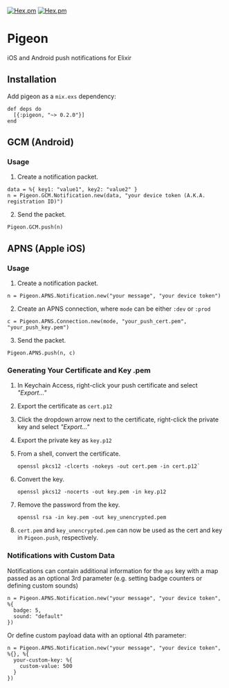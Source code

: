 [![Hex.pm](http://img.shields.io/hexpm/v/pigeon.svg)](https://hex.pm/packages/pigeon) [![Hex.pm](http://img.shields.io/hexpm/dt/pigeon.svg)](https://hex.pm/packages/pigeon)
# Pigeon
iOS and Android push notifications for Elixir

## Installation
Add pigeon as a `mix.exs` dependency:
  ```
  def deps do
    [{:pigeon, "~> 0.2.0"}]
  end
  ```
  
## GCM (Android)
### Usage
1. Create a notification packet. 
  ```
  data = %{ key1: "value1", key2: "value2" }
  n = Pigeon.GCM.Notification.new(data, "your device token (A.K.A. registration ID)")
  ```
 
2. Send the packet.
  ```
  Pigeon.GCM.push(n)
  ```

## APNS (Apple iOS)
### Usage
1. Create a notification packet.
  ```
  n = Pigeon.APNS.Notification.new("your message", "your device token")
  ```
  
2. Create an APNS connection, where `mode` can be either `:dev` or `:prod`
  ```
  c = Pigeon.APNS.Connection.new(mode, "your_push_cert.pem", "your_push_key.pem")
  ``` 
  
3. Send the packet.
  ```
  Pigeon.APNS.push(n, c)
  ```
  
### Generating Your Certificate and Key .pem
1. In Keychain Access, right-click your push certificate and select _"Export..."_
2. Export the certificate as `cert.p12`
3. Click the dropdown arrow next to the certificate, right-click the private key and select _"Export..."_
4. Export the private key as `key.p12`
5. From a shell, convert the certificate.
   ```
   openssl pkcs12 -clcerts -nokeys -out cert.pem -in cert.p12`
   ```
   
6. Convert the key.
   ```
   openssl pkcs12 -nocerts -out key.pem -in key.p12
   ```

7. Remove the password from the key.
   ```
   openssl rsa -in key.pem -out key_unencrypted.pem
   ```
   
8. `cert.pem` and `key_unencrypted.pem` can now be used as the cert and key in `Pigeon.push`, respectively.

### Notifications with Custom Data
Notifications can contain additional information for the `aps` key with a map passed as an optional 3rd parameter (e.g. setting badge counters or defining custom sounds)
  ```
  n = Pigeon.APNS.Notification.new("your message", "your device token", %{
    badge: 5,
    sound: "default"
  })
  ```
  
Or define custom payload data with an optional 4th parameter:
  ```
  n = Pigeon.APNS.Notification.new("your message", "your device token", %{}, %{
    your-custom-key: %{
      custom-value: 500
    }
  })
  ```

